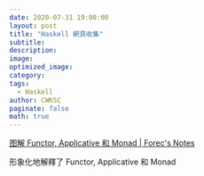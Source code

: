 ```yaml
---
date: 2020-07-31 19:00:00
layout: post
title: "Haskell 網頁收集"
subtitle: 
description: 
image: 
optimized_image: 
category: 
tags:
  - Haskell
author: CWKSC
paginate: false
math: true
---
```


 <a href="http://blog.forec.cn/2017/03/02/translation-adit-faamip/">图解 Functor, Applicative 和 Monad | Forec's Notes</a>

形象化地解釋了 Functor, Applicative 和 Monad

